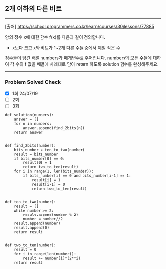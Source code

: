 ## 2개 이하의 다른 비트

---

[출처] https://school.programmers.co.kr/learn/courses/30/lessons/77885

양의 정수 x에 대한 함수 f(x)를 다음과 같이 정의합니다.
- x보다 크고 x와 비트가 1~2개 다른 수들 중에서 제일 작은 수

정수들이 담긴 배열 numbers가 매개변수로 주어집니다. 
numbers의 모든 수들에 대하여 각 수의 f 값을 배열에 차례대로 담아 return 하도록 solution 함수를 완성해주세요.

---
### Problem Solved Check
- [x] 1회  24/07/19
- [ ] 2회
- [ ] 3회
~~~
def solution(numbers):
    answer = []
    for n in numbers:
        answer.append(find_2bits(n))
    return answer


def find_2bits(number):
    bits_number = ten_to_two(number)
    result = bits_number
    if bits_number[0] == 0:
        result[0] = 1
        return two_to_ten(result)
    for i in range(1, len(bits_number)):
        if bits_number[i] == 0 and bits_number[i-1] == 1:
            result[i] = 1
            result[i-1] = 0
            return two_to_ten(result)
    

def ten_to_two(number):
    result = []
    while number >= 2:
        result.append(number % 2)
        number = number//2
    result.append(number)
    result.append(0)
    return result


def two_to_ten(number):
    result = 0
    for i in range(len(number)):
        result += number[i]*(2**i)
    return result
    
~~~